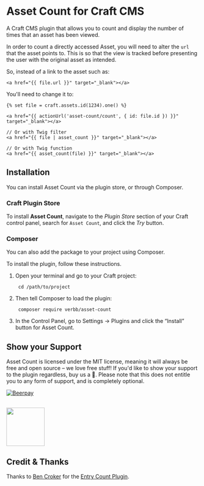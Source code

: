 # Asset Count for Craft CMS

A Craft CMS plugin that allows you to count and display the number of times that an asset has been viewed.

In order to count a directly accessed Asset, you will need to alter the `url` that the asset points to. This is so that the view is tracked before presenting the user with the original asset as intended.

So, instead of a link to the asset such as:

```
<a href="{{ file.url }}" target="_blank"></a>
```

You'll need to change it to:

```
{% set file = craft.assets.id(1234).one() %}

<a href="{{ actionUrl('asset-count/count', { id: file.id }) }}" target="_blank"></a>

// Or with Twig filter
<a href="{{ file | asset_count }}" target="_blank"></a>

// Or with Twig function
<a href="{{ asset_count(file) }}" target="_blank"></a>

```

## Installation
You can install Asset Count via the plugin store, or through Composer.

### Craft Plugin Store
To install **Asset Count**, navigate to the _Plugin Store_ section of your Craft control panel, search for `Asset Count`, and click the _Try_ button.

### Composer
You can also add the package to your project using Composer.

To install the plugin, follow these instructions.

1. Open your terminal and go to your Craft project:

        cd /path/to/project

2. Then tell Composer to load the plugin:
    
        composer require verbb/asset-count

3. In the Control Panel, go to Settings → Plugins and click the “Install” button for Asset Count.

## Show your Support

Asset Count is licensed under the MIT license, meaning it will always be free and open source – we love free stuff! If you'd like to show your support to the plugin regardless, buy us a :beers:. Please note that this does not entitle you to any form of support, and is completely optional.

[![Beerpay](https://beerpay.io/verbb/asset-count/badge.svg?style=beer-square)](https://beerpay.io/verbb/asset-count)

<h2></h2>

<a href="https://verbb.io" target="_blank">
  <img width="100" src="https://verbb.io/assets/img/verbb-pill.svg">
</a>

## Credit & Thanks

Thanks to [Ben Croker](https://github.com/putyourlightson) for the [Entry Count Plugin](https://github.com/putyourlightson/craft-entry-count).
